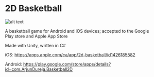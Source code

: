 # 2D Basketball

![alt text](https://is4-ssl.mzstatic.com/image/thumb/Purple113/v4/0e/d6/9d/0ed69dad-0527-8930-f883-c1556759b58c/source/240x240bb.jpg)

A basketball game for Android and iOS devices; accepted to the Google Play store and Apple App Store

Made with Unity, written in C#

iOS:
https://apps.apple.com/ca/app/2d-basketball/id1426185582

Android:
https://play.google.com/store/apps/details?id=com.ArjunDureja.Basketball2D
